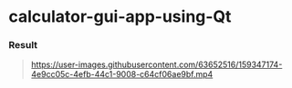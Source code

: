 # calculator-gui-app-using-Qt

### Result
 > https://user-images.githubusercontent.com/63652516/159347174-4e9cc05c-4efb-44c1-9008-c64cf06ae9bf.mp4

